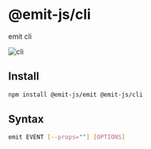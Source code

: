# @emit-js/cli

emit cli

![cli](cli.gif)

## Install

```bash
npm install @emit-js/emit @emit-js/cli
```

## Syntax

```bash
emit EVENT [--props=""] [OPTIONS]
```
